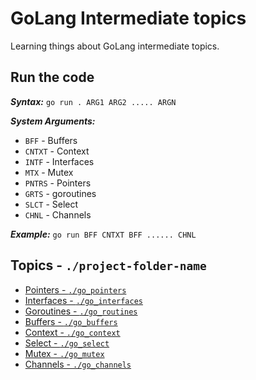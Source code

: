 # GoLang Intermediate topics

Learning things about GoLang intermediate topics.

## Run the code

**_Syntax:_** `go run . ARG1 ARG2 ..... ARGN`

**_System Arguments:_**

- `BFF` - Buffers
- `CNTXT` - Context
- `INTF` - Interfaces
- `MTX` - Mutex
- `PNTRS` - Pointers
- `GRTS` - goroutines
- `SLCT` - Select
- `CHNL` - Channels

**_Example:_** `go run BFF CNTXT BFF ...... CHNL`

## Topics - `./project-folder-name`

- [Pointers - `./go_pointers`](./go_pointers/)
- [Interfaces - `./go_interfaces`](./go_interfaces/)
- [Goroutines - `./go_routines`](./go_routines/)
- [Buffers - `./go_buffers`](./go_buffers/)
- [Context - `./go_context`](./go_context/)
- [Select - `./go_select`](./go_select/)
- [Mutex - `./go_mutex`](./go_mutex/)
- [Channels - `./go_channels`](./go_channels/)
